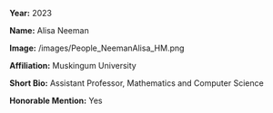 **Year:** 2023

**Name:** Alisa Neeman

**Image:** /images/People_NeemanAlisa_HM.png

**Affiliation:** Muskingum University

**Short Bio:** Assistant Professor, Mathematics and Computer Science

**Honorable Mention:** Yes
